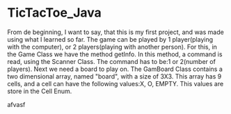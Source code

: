 # TicTacToe_Java
  From de beginning, I want to say, that this is my first project, and was made using what I learned so far.
  The game can be played by 1 player(playing with the computer), or 2 players(playing with another person). For this, 
in the Game Class we have the method getInfo. In this method, a command is read, using the Scanner Class. The command 
has to be:1 or 2(number of players).
  Next we need a board to play on. The GamBoard Class contains a two dimensional array, named "board", with a size of 
3X3. This array has 9 cells, and a cell can have the following values:X, O, EMPTY. This values are store in the Cell Enum.  
  
afvasf
